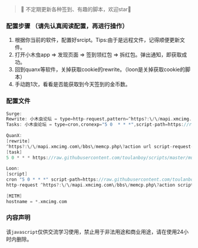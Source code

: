 > 📌 不定期更新各种签到、有趣的脚本，欢迎star🌟

### 配置步骤 （请先认真阅读配置，再进行操作）
 1. 根据你当前的软件，配置好srcipt。Tips:由于是远程文件，记得顺便更新文件。
 2. 打开小木虫app => 发现页面 => 签到领红包 => 拆红包。弹出通知，即获取成功。
 3. 回到quanx等软件，关掉获取cookie的rewrite。（loon是关掉获取cookie的脚本）
 4. 手动跑1次，看看是否能获取到今天签到的金币数。



### 配置文件
```c
Surge:
Rewrite: 小木虫论坛 = type=http-request,pattern=^https?:\/\/mapi.xmcimg.com\/bbs\/memcp.php\?action,script-path=https://raw.githubusercontent.com/toulanboy/scripts/master/muchong/muchong.js,requires-body=true
Tasks: 小木虫论坛 = type=cron,cronexp="5 0  * * *",script-path=https://raw.githubusercontent.com/toulanboy/scripts/master/muchong/muchong.js,wake-system=true,timeout=600
  
QuanX:
[rewrite]
^https?:\/\/mapi.xmcimg.com\/bbs\/memcp.php\?action url script-request-body https://raw.githubusercontent.com/toulanboy/scripts/master/muchong/muchong.js
[task]
5 0 * * * https://raw.githubusercontent.com/toulanboy/scripts/master/muchong/muchong.js, tag=小木虫论坛
  
Loon:
[script]
cron "5 0 * * *" script-path=https://raw.githubusercontent.com/toulanboy/scripts/master/muchong/muchong.js, timeout=600, tag=小木虫论坛
http-request ^https?:\/\/mapi.xmcimg.com\/bbs\/memcp.php\?action script-path=https://raw.githubusercontent.com/toulanboy/scripts/master/muchong/muchong.js,requires-body=true, tag=小木虫论坛cookie获取
 
[MITM]
hostname = *.xmcimg.com
```

### 内容声明

该`javascript`仅供交流学习使用，禁止用于非法用途和商业用途，请在使用24小时内删除。



